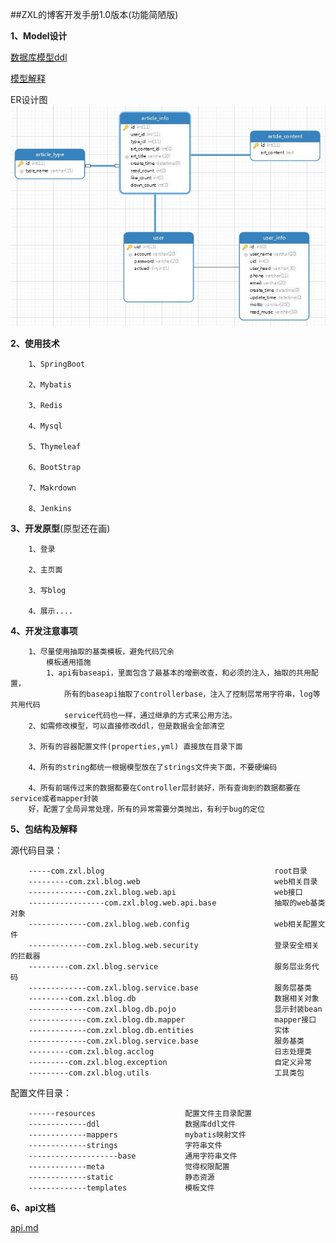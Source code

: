 ##ZXL的博客开发手册1.0版本(功能简陋版)

****1、Model设计****

[数据库模型ddl](./model/blog.ddl)

[模型解释](./model.md)

ER设计图
![模型图片](./images/model.jpg)

****2、使用技术****
        
        1、SpringBoot
        
        2、Mybatis
        
        3、Redis
        
        4、Mysql
        
        5、Thymeleaf
        
        6、BootStrap
        
        7、Makrdown
        
        8、Jenkins

**3、开发原型**(原型还在画)

        1、登录
        
        2、主页面
        
        3、写blog
        
        4、展示....

**4、开发注意事项**
        
        1、尽量使用抽取的基类模板，避免代码冗余
            模板通用措施
            1、api有baseapi，里面包含了最基本的增删改查，和必须的注入，抽取的共用配置，
                所有的baseapi抽取了controllerbase，注入了控制层常用字符串，log等共用代码
                service代码也一样，通过继承的方式来公用方法。
        2、如需修改模型，可以直接修改ddl，但是数据会全部清空
        
        3、所有的容器配置文件(properties,yml) 直接放在目录下面
        
        4、所有的string都统一根据模型放在了strings文件夹下面，不要硬编码
        
        4、所有前端传过来的数据都要在Controller层封装好，所有查询到的数据都要在service或者mapper封装
        好，配置了全局异常处理，所有的异常需要分类抛出，有利于bug的定位
        
**5、包结构及解释**

源代码目录：

        -----com.zxl.blog                                      root目录
        ---------com.zxl.blog.web                              web相关目录
        -------------com.zxl.blog.web.api                      web接口
        -----------------com.zxl.blog.web.api.base             抽取的web基类对象
        -------------com.zxl.blog.web.config                   web相关配置文件
        -------------com.zxl.blog.web.security                 登录安全相关的拦截器
        ---------com.zxl.blog.service                          服务层业务代码
        -------------com.zxl.blog.service.base                 服务层基类
        ---------com.zxl.blog.db                               数据相关对象
        -------------com.zxl.blog.db.pojo                      显示封装bean
        -------------com.zxl.blog.db.mapper                    mapper接口
        -------------com.zxl.blog.db.entities                  实体
        -------------com.zxl.blog.service.base                 服务基类
        ---------com.zxl.blog.acclog                           日志处理类
        ---------com.zxl.blog.exception                        自定义异常
        ---------com.zxl.blog.utils                            工具类包

配置文件目录：

        ------resources                    配置文件主目录配置
        -------------ddl                   数据库ddl文件
        -------------mappers               mybatis映射文件
        -------------strings               字符串文件
        --------------------base           通用字符串文件
        -------------meta                  觉得权限配置
        -------------static                静态资源
        -------------templates             模板文件
              
    
**6、api文档**

[api.md](./api.md)
        

